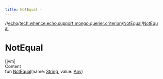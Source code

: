 ```yaml
---
title: NotEqual -
---
```

//[echo](../../index.md)/[tech.whence.echo.support.mongo.querier.criterion](../index.md)/[NotEqual](index.md)/[NotEqual](-not-equal.md)



# NotEqual  
[jvm]  
Content  
fun [NotEqual](-not-equal.md)(name: [String](https://kotlinlang.org/api/latest/jvm/stdlib/kotlin/-string/index.html), value: [Any](https://kotlinlang.org/api/latest/jvm/stdlib/kotlin/-any/index.html))  



